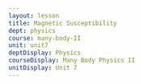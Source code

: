 ```yaml
---
layout: lesson
title: Magnetic Susceptibility
dept: physics
course: many-body-II
unit: unit7
deptDisplay: Physics
courseDisplay: Many Body Physics II
unitDisplay: Unit 7
---
```



